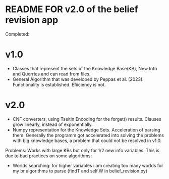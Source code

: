# README FOR v2.0 of the belief revision app

Completed:
# v1.0
- Classes that represent the sets of the Knowledge Base(KB), New Info and Querries and can read from files.
- General Algorithm that was developed by Peppas et al. (2023). Functionality is established. Efiiciency is not.
# v2.0
- CNF converters, using Tseitin Encoding for the forget() results. Clauses grow linearly, instead of exponentially. 
- Numpy representation for the Knowledge Sets. Acceleration of parsing them.
Generally the programm got accelerated into solving the problems with big knowledge bases, a problem that could not be resolved in v1.0.  

Problems:
Works with large KBs but only for 1/2 new info variables. This is due to bad practices on some algorithms:
- Worlds searching: for higher variables i am creating too many worlds for my br algorithms to parse (findT and self.W in belief_revision.py)
  
